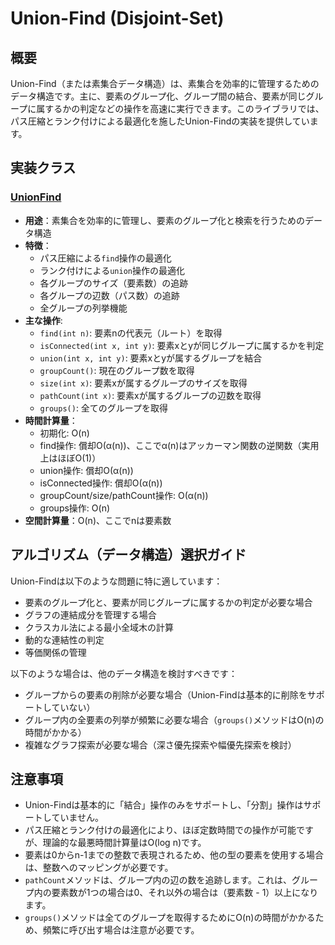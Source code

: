 # Union-Find (Disjoint-Set)

## 概要

Union-Find（または素集合データ構造）は、素集合を効率的に管理するためのデータ構造です。主に、要素のグループ化、グループ間の結合、要素が同じグループに属するかの判定などの操作を高速に実行できます。このライブラリでは、パス圧縮とランク付けによる最適化を施したUnion-Findの実装を提供しています。

## 実装クラス

### [UnionFind](./src/UnionFind.java)

- **用途**：素集合を効率的に管理し、要素のグループ化と検索を行うためのデータ構造
- **特徴**：
	- パス圧縮による`find`操作の最適化
	- ランク付けによる`union`操作の最適化
	- 各グループのサイズ（要素数）の追跡
	- 各グループの辺数（パス数）の追跡
	- 全グループの列挙機能
- **主な操作**:
	- `find(int n)`: 要素nの代表元（ルート）を取得
	- `isConnected(int x, int y)`: 要素xとyが同じグループに属するかを判定
	- `union(int x, int y)`: 要素xとyが属するグループを結合
	- `groupCount()`: 現在のグループ数を取得
	- `size(int x)`: 要素xが属するグループのサイズを取得
	- `pathCount(int x)`: 要素xが属するグループの辺数を取得
	- `groups()`: 全てのグループを取得
- **時間計算量**：
	- 初期化: O(n)
	- find操作: 償却O(α(n))、ここでα(n)はアッカーマン関数の逆関数（実用上はほぼO(1)）
	- union操作: 償却O(α(n))
	- isConnected操作: 償却O(α(n))
	- groupCount/size/pathCount操作: O(α(n))
	- groups操作: O(n)
- **空間計算量**：O(n)、ここでnは要素数

## アルゴリズム（データ構造）選択ガイド

Union-Findは以下のような問題に特に適しています：

- 要素のグループ化と、要素が同じグループに属するかの判定が必要な場合
- グラフの連結成分を管理する場合
- クラスカル法による最小全域木の計算
- 動的な連結性の判定
- 等価関係の管理

以下のような場合は、他のデータ構造を検討すべきです：

- グループからの要素の削除が必要な場合（Union-Findは基本的に削除をサポートしていない）
- グループ内の全要素の列挙が頻繁に必要な場合（`groups()`メソッドはO(n)の時間がかかる）
- 複雑なグラフ探索が必要な場合（深さ優先探索や幅優先探索を検討）

## 注意事項

- Union-Findは基本的に「結合」操作のみをサポートし、「分割」操作はサポートしていません。
- パス圧縮とランク付けの最適化により、ほぼ定数時間での操作が可能ですが、理論的な最悪時間計算量はO(log n)です。
- 要素は0からn-1までの整数で表現されるため、他の型の要素を使用する場合は、整数へのマッピングが必要です。
- `pathCount`メソッドは、グループ内の辺の数を追跡します。これは、グループ内の要素数が1つの場合は0、それ以外の場合は（要素数 -
	1）以上になります。
- `groups()`メソッドは全てのグループを取得するためにO(n)の時間がかかるため、頻繁に呼び出す場合は注意が必要です。